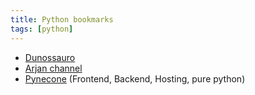 ```yaml
---
title: Python bookmarks
tags: [python]
---
```


- [Dunossauro](https://www.youtube.com/@Dunossauro)
- [Arjan channel](https://www.youtube.com/@ArjanCodes)
- [Pynecone](https://pynecone.io/) (Frontend, Backend, Hosting, pure python)